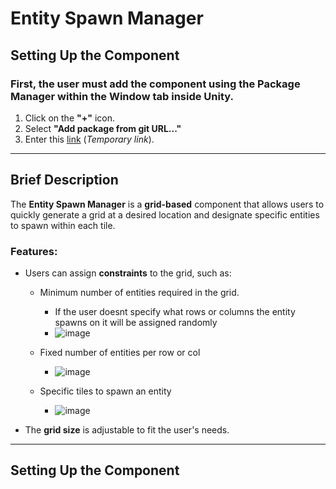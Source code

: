 # **Entity Spawn Manager**  

## **Setting Up the Component**  
### First, the user must add the component using the **Package Manager** within the **Window** tab inside Unity.  
1. Click on the **"+"** icon.  
2. Select **"Add package from git URL..."**  
3. Enter this [link](https://www.youtube.com/watch?v=HeyC9o3Q9wA) (*Temporary link*).  

---  

## **Brief Description**  

The **Entity Spawn Manager** is a **grid-based** component that allows users to quickly generate a grid at a desired location and designate specific entities to spawn within each tile.  

### Features:  
- Users can assign **constraints** to the grid, such as:  
  - Minimum number of entities required in the grid.
    - If the user doesnt specify what rows or columns the entity spawns on it will be assigned randomly
    - ![image](https://github.com/user-attachments/assets/76b6e7a6-fa2b-47f3-ae43-226300b87167)

  - Fixed number of entities per row or col
    - ![image](https://github.com/user-attachments/assets/b1736d49-9a46-413a-866c-675582c268c4)

  - Specific tiles to spawn an entity
      - ![image](https://github.com/user-attachments/assets/f857a04f-705f-4f03-ad6b-3939d2083ed1)
    
- The **grid size** is adjustable to fit the user's needs.  

---  

## **Setting Up the Component**  
